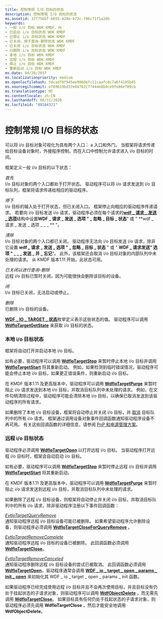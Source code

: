 ```yaml
---
title: 控制常规 I/O 目标的状态
description: 控制常规 I/O 目标的状态
ms.assetid: 37f756bf-b655-428e-b72c-f86c71f1a2db
keywords:
- 一般 i/o 目标 WDK KMDF，州
- 已启动 i/o 目标状态 WDK KMDF
- 已停止 i/o 目标状态 WDK KMDF
- 已关闭，用于查询-删除状态 WDK KMDF
- 已关闭 i/o 目标状态 WDK KMDF
- 已删除 i/o 目标状态 WDK KMDF
- 本地 i/o 目标 WDK KMDF
- 远程 i/o 目标 WDK KMDF
- 停止 i/o 目标 WDK KMDF
- 重新启动 i/o 目标 WDK KMDF
ms.date: 04/20/2017
ms.localizationpriority: medium
ms.openlocfilehash: fdcadf0f945ee9060efc11caafc0c7a6f4105b45
ms.sourcegitcommit: e769619bd37e04762c77444e8b4ce9fe86ef09cb
ms.translationtype: MT
ms.contentlocale: zh-CN
ms.lasthandoff: 08/31/2020
ms.locfileid: "89184321"
---
```

# <a name="controlling-a-general-io-targets-state"></a>控制常规 I/O 目标的状态


可以将 i/o 目标对象可视化为具有两个入口： a 入口和外门。 当框架将请求传递给目标设备对象时，外接程序控制，而在入口中控制允许请求进入 i/o 目标的时间。

框架定义一般 i/o 目标的以下状态：

<a href="" id="started"></a>*首先*  
I/o 目标对象的两个入口都处于打开状态。 驱动程序可以将 i/o 请求发送到 i/o 目标队列，框架将请求传递给相应的驱动程序。

<a href="" id="stopped"></a>*停下*  
I/o 目标的输入处于打开状态，但已关闭入口。 框架停止向相应的驱动程序传递请求。 若要向 i/o 目标发送 i/o 请求，驱动程序必须在每个请求的[**wdf \_ 请求 \_ 发送 \_ 选项**](/windows-hardware/drivers/ddi/wdfrequest/ns-wdfrequest-_wdf_request_send_options)结构中设置**WDF \_ 请求 \_ 发送 \_ 选项 " \_ 忽略 \_ 目标 \_ 状态**" 或 " **wdf \_ 请求 \_ 发送 \_ 选项 \_ \_ \_ ** "。

<a href="" id="purged"></a>*清除*  
I/o 目标对象的两个入口都已关闭。 驱动程序无法向 i/o 目标发送 i/o 请求，除非它设置 **wdf \_ 请求 \_ 发送 \_ 选项 " \_ 忽略 \_ 目标 \_ 状态** " 或 " **WDF \_ 请求发送" 选项 " \_ \_ \_ 发送 \_ 并 \_ 忘记**"。 此外，该框架还会取消 i/o 目标对象的内部队列中未处理的请求。 从 KMDF 版本1.11 开始，此状态可用。

<a href="" id="closed-for-query-remove"></a>*已关闭以进行查询-删除*  
远程 i/o 目标已暂时关闭，因为可能很快会删除该目标的设备。

<a href="" id="closed"></a>*闭*  
I/o 目标已关闭，无法启动或停止。

<a href="" id="deleted"></a>*删除*  
已删除 i/o 目标的设备。

[**WDF \_ IO \_ TARGET \_ 状态**](/windows-hardware/drivers/ddi/wdfiotarget/ne-wdfiotarget-_wdf_io_target_state)枚举定义表示这些状态的值。 驱动程序可以调用 [**WdfIoTargetGetState**](/windows-hardware/drivers/ddi/wdfiotarget/nf-wdfiotarget-wdfiotargetgetstate) 来获取 i/o 目标的状态。

### <a name="local-io-target-states"></a>本地 i/o 目标状态

框架将自动打开并启动本地 i/o 目标。

如有必要，驱动程序可以调用 [**WdfIoTargetStop**](/windows-hardware/drivers/ddi/wdfiotarget/nf-wdfiotarget-wdfiotargetstop) 来暂时停止本地 i/o 目标并调用 [**WdfIoTargetStart**](/windows-hardware/drivers/ddi/wdfiotarget/nf-wdfiotarget-wdfiotargetstart) 将其重新启动。 例如，如果检测到临时错误情况，驱动程序可能会停止本地 i/o 目标，如果更正错误条件，则重新启动 i/o 目标。

在 KMDF 版本1.11 及更高版本中，驱动程序可以调用 [**WdfIoTargetPurge**](/windows-hardware/drivers/ddi/wdfiotarget/nf-wdfiotarget-wdfiotargetpurge) 来暂时阻止 i/o 请求发送到本地 i/o 目标，并取消目标队列中未处理的请求。 例如，在文件句柄清除过程中，驱动程序可能会清除本地 i/o 目标，以确保已取消发送到该驱动程序的所有请求。

如果删除了本地 i/o 目标设备，框架将自动停止并关闭 i/o 目标，并 [取消](canceling-i-o-requests.md) 目标队列中的所有 i/o 请求。 框架通过调用设备对象事件回调函数通知驱动程序设备不再可用。 有关这些回调函数的详细信息，请参阅 [PnP 和电源管理方案](pnp-and-power-management-scenarios.md)。

### <a name="remote-io-target-states"></a>远程 i/o 目标状态

驱动程序必须调用 [**WdfIoTargetOpen**](/windows-hardware/drivers/ddi/wdfiotarget/nf-wdfiotarget-wdfiotargetopen) 以打开远程 i/o 目标。 当驱动程序打开远程 i/o 目标时，框架会自动启动 i/o 目标。

如有必要，驱动程序可以调用 [**WdfIoTargetStop**](/windows-hardware/drivers/ddi/wdfiotarget/nf-wdfiotarget-wdfiotargetstop) 来暂时停止远程 i/o 目标并调用 [**WdfIoTargetStart**](/windows-hardware/drivers/ddi/wdfiotarget/nf-wdfiotarget-wdfiotargetstart) 将其重新启动。

在 KMDF 版本1.11 及更高版本中，驱动程序可以调用 [**WdfIoTargetPurge**](/windows-hardware/drivers/ddi/wdfiotarget/nf-wdfiotarget-wdfiotargetpurge) 来暂时阻止 i/o 请求发送到远程 i/o 目标，并取消目标队列中未处理的请求。

如果删除了远程 i/o 目标设备，则框架将自动停止并关闭 i/o 目标，并取消目标队列中的所有 i/o 请求，除非驱动程序注册以下事件回调函数：

<a href="" id="evtiotargetqueryremove"></a>[*EvtIoTargetQueryRemove*](/windows-hardware/drivers/ddi/wdfiotarget/nc-wdfiotarget-evt_wdf_io_target_query_remove)  
通知驱动程序远程 i/o 目标设备可能已被删除。 如果希望驱动程序允许删除设备，则驱动程序必须调用 [**WdfIoTargetCloseForQueryRemove**](/windows-hardware/drivers/ddi/wdfiotarget/nf-wdfiotarget-wdfiotargetcloseforqueryremove) 。

<a href="" id="evtiotargetremovecomplete"></a>[*EvtIoTargetRemoveComplete*](/windows-hardware/drivers/ddi/wdfiotarget/nc-wdfiotarget-evt_wdf_io_target_remove_complete)  
通知驱动程序远程 i/o 目标的设备已被删除。 此回调函数必须调用 [**WdfIoTargetClose**](/windows-hardware/drivers/ddi/wdfiotarget/nf-wdfiotarget-wdfiotargetclose)。

<a href="" id="evtiotargetremovecanceled"></a>[*EvtIoTargetRemoveCanceled*](/windows-hardware/drivers/ddi/wdfiotarget/nc-wdfiotarget-evt_wdf_io_target_remove_canceled)  
通知驱动程序删除远程 i/o 目标设备的尝试已被取消。 此回调函数必须调用 [**WdfIoTargetOpen**](/windows-hardware/drivers/ddi/wdfiotarget/nf-wdfiotarget-wdfiotargetopen)，驱动程序通常会调用 [**WDF \_ io \_ target \_ open \_ params \_ init \_ open**](/windows-hardware/drivers/ddi/wdfiotarget/nf-wdfiotarget-wdf_io_target_open_params_init_reopen) 来初始化其 WDF \_ io \_ target \_ open \_ params \_ init 函数。

如果驱动程序已经完成使用远程 i/o 目标并且不会再次使用目标，并且目标没有仍处于挂起状态的子请求对象，则驱动程序可以调用 [**WdfObjectDelete**](/windows-hardware/drivers/ddi/wdfobject/nf-wdfobject-wdfobjectdelete) ，而无需先调用 [**WdfIoTargetClose**](/windows-hardware/drivers/ddi/wdfiotarget/nf-wdfiotarget-wdfiotargetclose)。 如果目标具有任何仍处于挂起状态的子请求对象，则驱动程序必须先调用 **WdfIoTargetClose** ，然后才能安全地调用 **WdfObjectDelete**。

 

